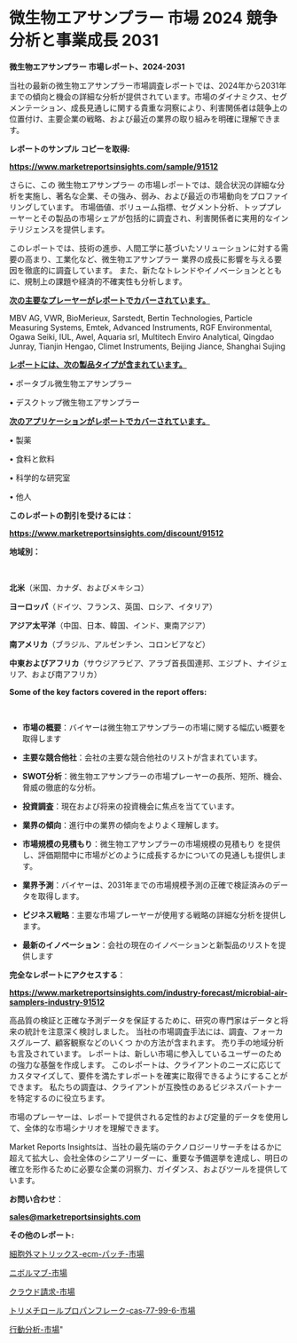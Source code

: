 # 微生物エアサンプラー 市場 2024 競争分析と事業成長 2031

<strong>微生物エアサンプラー 市場レポート、2024-2031</strong>

当社の最新の微生物エアサンプラー市場調査レポートでは、2024年から2031年までの傾向と機会の詳細な分析が提供されています。市場のダイナミクス、セグメンテーション、成長見通しに関する貴重な洞察により、利害関係者は競争上の位置付け、主要企業の戦略、および最近の業界の取り組みを明確に理解できます。



<strong>レポートのサンプル コピーを取得:</strong> <a href=https://www.marketreportsinsights.com/sample/91512>

<strong><u>https://www.marketreportsinsights.com/sample/91512</u></strong></a>

さらに、この 微生物エアサンプラー の市場レポートでは、競合状況の詳細な分析を実施し、著名な企業、その強み、弱み、および最近の市場動向をプロファイリングしています。 市場価値、ボリューム指標、セグメント分析、トッププレーヤーとその製品の市場シェアが包括的に調査され、利害関係者に実用的なインテリジェンスを提供します。

このレポートでは、技術の進歩、人間工学に基づいたソリューションに対する需要の高まり、工業化など、微生物エアサンプラー 業界の成長に影響を与える要因を徹底的に調査しています。 また、新たなトレンドやイノベーションとともに、規制上の課題や経済的不確実性も分析します。



<strong><u>次の主要なプレーヤーがレポートでカバーされています。</u></strong>

MBV AG, VWR, BioMerieux, Sarstedt, Bertin Technologies, Particle Measuring Systems, Emtek, Advanced Instruments, RGF Environmental, Ogawa Seiki, IUL, Awel, Aquaria srl, Multitech Enviro Analytical, Qingdao Junray, Tianjin Hengao, Climet Instruments, Beijing Jiance, Shanghai Sujing



<strong><u><b>レポートには、次の製品タイプが含まれています。</b></u></strong>

• ポータブル微生物エアサンプラー

• デスクトップ微生物エアサンプラー



<strong><u><b>次のアプリケーションがレポートでカバーされています。</b></u></strong>

• 製薬

• 食料と飲料

• 科学的な研究室

• 他人



<strong><b>このレポートの割引を受けるには：</b></strong>

<a href=https://www.marketreportsinsights.com/discount/91512>

<strong><u>https://www.marketreportsinsights.com/discount/91512</u></strong></a>



<strong>地域別：</strong>

<strong> </strong>



<strong>北米</strong>（米国、カナダ、およびメキシコ）



<strong>ヨーロッパ</strong>（ドイツ、フランス、英国、ロシア、イタリア）



<strong>アジア太平洋</strong>（中国、日本、韓国、インド、東南アジア）



<strong>南アメリカ</strong>（ブラジル、アルゼンチン、コロンビアなど）



<strong>中東およびアフリカ</strong>（サウジアラビア、アラブ首長国連邦、エジプト、ナイジェリア、および南アフリカ）



<strong>Some of the key factors covered in the report offers:</strong>

<strong> </strong>
<ul>
  <li>

<strong>市場の概要</strong>：バイヤーは微生物エアサンプラーの市場に関する幅広い概要を取得します</li>
  <li>

<strong>主要な競合他社</strong>：会社の主要な競合他社のリストが含まれています。</li>
  <li>

<strong>SWOT分析</strong>：微生物エアサンプラーの市場プレーヤーの長所、短所、機会、脅威の徹底的な分析。</li>
  <li>

<strong>投資調査</strong>：現在および将来の投資機会に焦点を当てています。</li>
  <li>

<strong>業界の傾向</strong>：進行中の業界の傾向をよりよく理解します。</li>
  <li>

<strong>市場規模の見積もり</strong>：微生物エアサンプラーの市場規模の見積もり を提供し、評価期間中に市場がどのように成長するかについての見通しも提供します。</li>
  <li>

<strong>業界予測</strong>：バイヤーは、2031年までの市場規模予測の正確で検証済みのデータを取得します。</li>
  <li>

<strong>ビジネス戦略</strong>：主要な市場プレーヤーが使用する戦略の詳細な分析を提供します。</li>
  <li>

<strong>最新のイノベーション</strong>：会社の現在のイノベーションと新製品のリストを提供します</li>
</ul>


<strong>完全なレポートにアクセスする</strong>：

<a href=https://www.marketreportsinsights.com/industry-forecast/microbial-air-samplers-industry-91512>

<strong><u>https://www.marketreportsinsights.com/industry-forecast/microbial-air-samplers-industry-91512</u></strong></a>

高品質の検証と正確な予測データを保証するために、研究の専門家はデータと将来の統計を注意深く検討しました。 当社の市場調査手法には、調査、フォーカスグループ、顧客観察などのいくつ かの方法が含まれます。 売り手の地域分析も言及されています。 レポートは、新しい市場に参入しているユーザーのための強力な基盤を作成します。 このレポートは、クライアントのニーズに応じてカスタマイズして、要件を満たすレポートを確実に取得できるようにすることができます。 私たちの調査は、クライアントが互換性のあるビジネスパートナーを特定するのに役立ちます。

市場のプレーヤーは、レポートで提供される定性的および定量的データを使用して、全体的な市場シナリオを理解できます。

Market Reports Insightsは、当社の最先端のテクノロジーリサーチをはるかに超えて拡大し、会社全体のシニアリーダーに、重要な予備選挙を達成し、明日の確立を形作るために必要な企業の洞察力、ガイダンス、およびツールを提供しています。



<strong><b>お問い合わせ</b></strong>：

<a href=mailto:sales@marketreportsinsights.com>

<strong><u>sales@marketreportsinsights.com</u></strong></a>



<strong>その他のレポート:</strong>

<a href=https://www.linkedin.com/pulse/細胞外マトリックス-ecm-パッチ-市場-2023-年のダイナミクスとビジネストレンド-vhcof/>細胞外マトリックス-ecm-パッチ-市場</a>

<a href=https://www.linkedin.com/pulse/ニボルマブ-市場-2023-総利益と主要ベンダー-2030-pr-news-hub-9jnef/>ニボルマブ-市場</a>

<a href=https://www.linkedin.com/pulse/クラウド請求-市場-2023-swot-分析と最新イノベーション-2030-quwxf/>クラウド請求-市場</a>

<a href=https://www.linkedin.com/pulse/トリメチロールプロパンフレーク-cas-77-99-6-市場-2023-推進要因と成長機会-2030-pr-news-hub-b0e1f/>トリメチロールプロパンフレーク-cas-77-99-6-市場</a>

<a href=https://www.linkedin.com/pulse/行動分析-市場-2023-収益と成長ドライバー-2030-trend-tracking-toolbox-24-analysis-1s5of/>行動分析-市場</a>"
